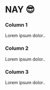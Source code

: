 
<html lang="en">
<head>

  <meta charset="utf-8">
  <meta name="viewport" content="width=device-width, initial-scale=1">
  <link rel="stylesheet" href="https://maxcdn.bootstrapcdn.com/bootstrap/3.4.1/css/bootstrap.min.css">
  <script src="https://ajax.googleapis.com/ajax/libs/jquery/3.6.4/jquery.min.js"></script>
  <script src="https://maxcdn.bootstrapcdn.com/bootstrap/3.4.1/js/bootstrap.min.js"></script>
  <link rel="stylesheet" href="https://cdn.jsdelivr.net/npm/bootstrap@4.5.3/dist/css/bootstrap.min.css"
		integrity=
"sha384-TX8t27EcRE3e/ihU7zmQxVncDAy5uIKz4rEkgIXeMed4M0jlfIDPvg6uqKI2xXr2"
		crossorigin="anonymous">
</head>


<body>

  <div class="jumbotron text-center">
    <h1>NAY 😎</h1>

  </div>
  
  <div class="container">
    <div class="row">
      <div class="col-sm-4">
        <h3>Column 1</h3>
        <p>Lorem ipsum dolor..</p>
      </div>
      <div class="col-sm-4">
        <h3>Column 2</h3>
        <p>Lorem ipsum dolor..</p>
      </div>
      <div class="col-sm-4">
        <h3>Column 3</h3>
        <p>Lorem ipsum dolor..</p>
      </div>
    </div>
  </div>


</body>

</html>
